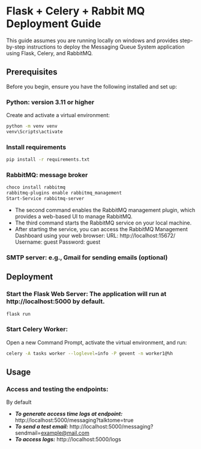 # Flask + Celery + Rabbit MQ Deployment Guide

This guide assumes you are running locally on windows and provides step-by-step instructions to deploy the Messaging Queue System application using Flask, Celery, and RabbitMQ.

## Prerequisites
Before you begin, ensure you have the following installed and set up:

### **Python**: version 3.11 or higher
Create and activate a virtual environment:
```bash
python -m venv venv
venv\Scripts\activate
```

### Install requirements
```bash
pip install -r requirements.txt
```

### **RabbitMQ**: message broker
```bash
choco install rabbitmq
rabbitmq-plugins enable rabbitmq_management
Start-Service rabbitmq-server
```
- The second command enables the RabbitMQ management plugin, which provides a web-based UI to manage RabbitMQ.
- The third command starts the RabbitMQ service on your local machine.
- After starting the service, you can access the RabbitMQ Management Dashboard using your web browser: URL: http://localhost:15672/ Username: guest Password: guest


### **SMTP server:** e.g., Gmail for sending emails (optional)

## Deployment
### Start the Flask Web Server: The application will run at http://localhost:5000 by default.
```bash
flask run
```
### Start Celery Worker:
Open a new Command Prompt, activate the virtual environment, and run:
```bash
celery -A tasks worker --loglevel=info -P gevent -n worker1@%h
```

## Usage
### Access and testing the endpoints:
By default
- ***To generate access time logs at endpoint:*** http://localhost:5000/messaging?talktome=true
- ***To send a test email:*** http://localhost:5000/messaging?sendmail=example@mail.com
- ***To access logs:*** http://localhost:5000/logs



